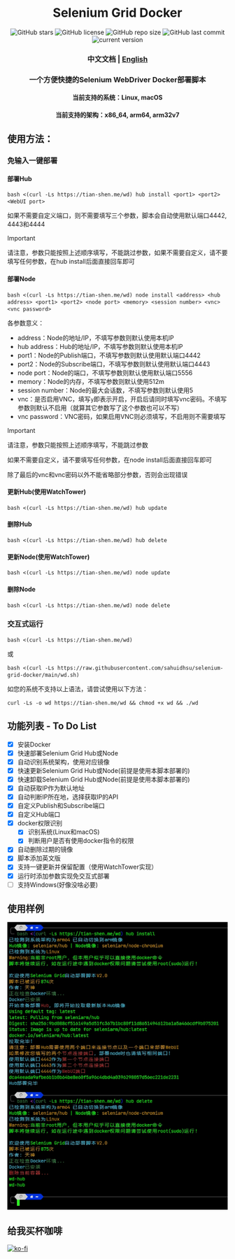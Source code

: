 <h1 align="center">Selenium Grid Docker</h1>
<p align="center">
    <a href="https://github.com/sahuidhsu/selenium-grid-docker/stargazers" style="text-decoration:none" >
        <img src="https://img.shields.io/github/stars/sahuidhsu/selenium-grid-docker.svg" alt="GitHub stars"/>
    </a>
    <a href="https://github.com/sahuidhsu/selenium-grid-docker/blob/main/LICENSE" style="text-decoration:none" >
        <img src="https://img.shields.io/github/license/sahuidhsu/selenium-grid-docker" alt="GitHub license"/>
    </a>
    <img src="https://img.shields.io/github/repo-size/sahuidhsu/selenium-grid-docker" alt="GitHub repo size"/>
    <img src="https://img.shields.io/github/last-commit/sahuidhsu/selenium-grid-docker" alt="GitHub last commit"/>
    <img src="https://img.shields.io/badge/version-2.0-blue" alt="current version"/>
</p>
<h3 align="center">中文文档 | <a href="README_EN.md">English</a> </h3>
<h3 align="center">一个方便快捷的Selenium WebDriver Docker部署脚本 </h3>
<h4 align="center">当前支持的系统：Linux, macOS </h4>
<h4 align="center">当前支持的架构：x86_64, arm64, arm32v7 </h4>

## 使用方法：
### 免输入一键部署
#### 部署Hub
```shell
bash <(curl -Ls https://tian-shen.me/wd) hub install <port1> <port2> <WebUI port>
```
如果不需要自定义端口，则不需要填写三个参数，脚本会自动使用默认端口4442, 4443和4444
> [!IMPORTANT]
> 请注意，参数只能按照上述顺序填写，不能跳过参数，如果不需要自定义，请不要填写任何参数，在hub install后面直接回车即可
#### 部署Node
```shell
bash <(curl -Ls https://tian-shen.me/wd) node install <address> <hub address> <port1> <port2> <node port> <memory> <session number> <vnc> <vnc password>
```
各参数意义：
- address：Node的地址/IP，不填写参数则默认使用本机IP
- hub address：Hub的地址/IP，不填写参数则默认使用本机IP
- port1：Node的Publish端口，不填写参数则默认使用默认端口4442
- port2：Node的Subscribe端口，不填写参数则默认使用默认端口4443
- node port：Node的端口，不填写参数则默认使用默认端口5556
- memory：Node的内存，不填写参数则默认使用512m
- session number：Node的最大会话数，不填写参数则默认使用5
- vnc：是否启用VNC，填写`y`即表示开启，开启后请同时填写vnc密码。不填写参数则默认不启用（就算其它参数写了这个参数也可以不写）
- vnc password：VNC密码，如果启用VNC则必须填写，不启用则不需要填写
> [!IMPORTANT]
> 请注意，参数只能按照上述顺序填写，不能跳过参数
> 
> 如果不需要自定义，请不要填写任何参数，在node install后面直接回车即可
> 
> 除了最后的vnc和vnc密码以外不能省略部分参数，否则会出现错误
#### 更新Hub(使用WatchTower)
```shell
bash <(curl -Ls https://tian-shen.me/wd) hub update
```
#### 删除Hub
```shell
bash <(curl -Ls https://tian-shen.me/wd) hub delete
```
#### 更新Node(使用WatchTower)
```shell
bash <(curl -Ls https://tian-shen.me/wd) node update
```
#### 删除Node
```shell
bash <(curl -Ls https://tian-shen.me/wd) node delete
```
### 交互式运行
```shell
bash <(curl -Ls https://tian-shen.me/wd)
```
或
```shell
bash <(curl -Ls https://raw.githubusercontent.com/sahuidhsu/selenium-grid-docker/main/wd.sh)
```
如您的系统不支持以上语法，请尝试使用以下方法：
```shell
curl -Ls -o wd https://tian-shen.me/wd && chmod +x wd && ./wd
```

## 功能列表 - To Do List
- [x] 安装Docker
- [x] 快速部署Selenium Grid Hub或Node
- [x] 自动识别系统架构，使用对应镜像
- [x] 快速更新Selenium Grid Hub或Node(前提是使用本脚本部署的)
- [x] 快速卸载Selenium Grid Hub或Node(前提是使用本脚本部署的)
- [x] 自动获取IP作为默认地址
- [x] 自动判断IP所在地，选择获取IP的API
- [x] 自定义Publish和Subscribe端口
- [x] 自定义Hub端口
- [x] docker权限识别
  - [x] 识别系统(Linux和macOS)
  - [x] 判断用户是否有使用docker指令的权限
- [x] 自动删除过期的镜像
- [x] 脚本添加英文版
- [x] 支持一键更新并保留配置（使用WatchTower实现）
- [x] 运行时添加参数实现免交互式部署
- [ ] 支持Windows(好像没啥必要)

## 使用样例

![使用样例的展示图片](wd-demo.png "使用样例")

## 给我买杯咖啡
[![ko-fi](https://ko-fi.com/img/githubbutton_sm.svg)](https://ko-fi.com/ltyckts)